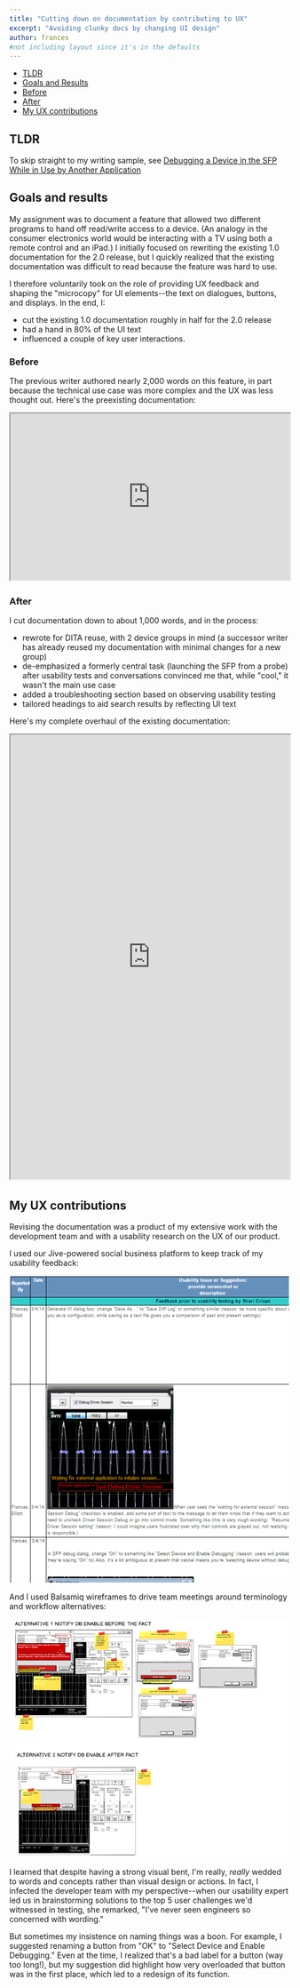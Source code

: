 ```yaml
---
title: "Cutting down on documentation by contributing to UX"
excerpt: "Avoiding clunky docs by changing UI design"
author: frances
#not including layout since it's in the defaults
---
```


<!-- toc -->

- [TLDR](#tldr)
- [Goals and Results](#goals-and-results)
- [Before](#before)
- [After](#after)
- [My UX contributions](#my-ux-contributions)
<!-- tocstop -->


## TLDR
To skip straight to my writing sample, see 
<a href="https://drive.google.com/file/d/1ldV6fe70wGRM_iOzZ9RELEjeH4kjWFrF/preview" target="_blank">Debugging a Device in the SFP While in Use by Another Application</a>






## Goals and results

My assignment was to document a feature that allowed two different programs to hand off read/write access to a device. (An analogy in the consumer electronics world would be interacting with a TV using both a remote control and an iPad.)
I initially focused on rewriting the existing 1.0 documentation for the 2.0 release, but I quickly realized that the existing documentation was difficult to read because the feature was hard to use. 

I therefore voluntarily took on the role of providing UX feedback and shaping the "microcopy" for UI elements--the text on dialogues, buttons, and displays.
In the end, I:
- cut the existing 1.0 documentation roughly in half for the 2.0 release
- had a hand in 80% of the UI text
- influenced a couple of key user interactions.



### Before

The previous writer authored nearly 2,000 words on this feature, in part because the technical use case was more complex and the UX was less thought out. Here's the preexisting documentation:



<iframe src="https://drive.google.com/file/d/1YLQ_PqA1YfnrJAo7J2TmJbVa9l6BuzsC/preview" width="100%" height="300em"></iframe>




### After

I cut documentation down to about 1,000 words, and in the process:

- rewrote for DITA reuse, with 2 device groups in mind (a successor writer has already reused my documentation with minimal changes for a new group)
- de-emphasized a formerly central task (launching the SFP from a probe) after usability tests and conversations convinced me that, while "cool," it wasn't the main use case
- added a troubleshooting section based on observing usability testing
- tailored headings to aid search results by reflecting UI text 

Here's my complete overhaul of the existing documentation:


<iframe src="https://drive.google.com/file/d/1ldV6fe70wGRM_iOzZ9RELEjeH4kjWFrF/preview" width="100%" height="800em"></iframe>









## My UX contributions

Revising the documentation was a product of  my extensive work with the development team and with a usability research on the UX of our product. 



I used our Jive-powered social business platform to keep track of my usability feedback:

  ![Before](/assets/images/portfolio/ux_docs_sfp_feedback.png)





And I used Balsamiq wireframes to drive team meetings around terminology and workflow alternatives:

![Before](/assets/images/portfolio/ux_docs_sfp_wireframes.png)




I learned that despite having a strong visual bent, I'm really, *really* wedded to words and concepts rather than visual design or actions. In fact, I infected the developer team with my perspective--when our usability expert led us in brainstorming solutions to the top 5 user challenges we'd witnessed in testing, she remarked, "I've never seen engineers so concerned with wording."



But sometimes my insistence on naming things was a boon. For example, I suggested renaming a button from "OK" to "Select Device and Enable Debugging." Even at the time, I realized that's a bad label for a button (way too long!), but my suggestion did highlight how very overloaded that button was in the first place, which led to a redesign of its function.





